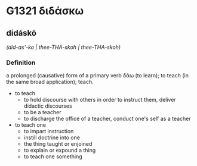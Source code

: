 # G1321 διδάσκω

## didáskō

_(did-as'-ko | thee-THA-skoh | thee-THA-skoh)_

### Definition

a prolonged (causative) form of a primary verb δάω (to learn); to teach (in the same broad application); teach.

- to teach
  - to hold discourse with others in order to instruct them, deliver didactic discourses
  - to be a teacher
  - to discharge the office of a teacher, conduct one's self as a teacher
- to teach one
  - to impart instruction
  - instill doctrine into one
  - the thing taught or enjoined
  - to explain or expound a thing
  - to teach one something

